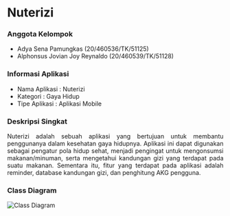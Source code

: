 # Nuterizi

### Anggota Kelompok
- Adya Sena Pamungkas (20/460536/TK/51125)
- Alphonsus Jovian Joy Reynaldo (20/460539/TK/51128)

### Informasi Aplikasi
- Nama Aplikasi	: Nuterizi
- Kategori		: Gaya Hidup
- Tipe Aplikasi	: Aplikasi Mobile

### Deskripsi Singkat
<p align="justify">
Nuterizi adalah sebuah aplikasi yang bertujuan untuk membantu penggunanya dalam kesehatan gaya hidupnya. Aplikasi ini dapat digunakan sebagai pengatur pola hidup sehat, menjadi pengingat untuk mengonsumsi makanan/minuman, serta mengetahui kandungan gizi yang terdapat pada suatu makanan. Sementara itu, fitur yang terdapat pada aplikasi adalah reminder, database kandungan gizi, dan penghitung AKG pengguna.
</p>

### Class Diagram
![Class Diagram](https://user-images.githubusercontent.com/55451337/115897282-732f8880-a486-11eb-8291-8c2fdfbc4244.png)

